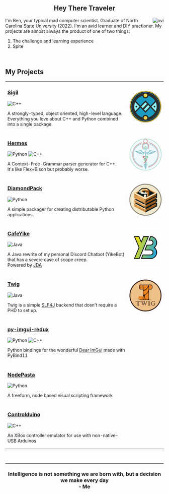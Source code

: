 <div align="center">
    <h2>Hey There Traveler</h2>
</div>

<img src="https://github-readme-stats.vercel.app/api/top-langs?username=alagyn&show_icons=true&locale=en&layout=compact&theme=dark" alt="ovi" align="right"/>

I'm Ben, your typical mad computer scientist. Graduate of North Carolina State
University (2022). I'm an avid learner and DIY practioner. My projects are almost
always the product of one of two things:
1) The challenge and learning experience
2) Spite


<br>

<h2>My Projects</h2>

<table>

<tr>
<td>
    
### [Sigil](https://github.com/alagyn/Sigil)

![C++](https://img.shields.io/badge/c++-%2300599C.svg?style=for-the-badge&logo=c%2B%2B&logoColor=white)

A strongly-typed, object oriented, high-level language.  
Everything you love about C++ and Python combined into a single package.

</td>
<td>
    <img src="images/SigilMk7-512.png" width="200" align="center"/>
</td>
</tr>
<tr>
<td>
    
### [Hermes](https://github.com/alagyn/Hermes)

![Python](https://img.shields.io/badge/python-3670A0?style=for-the-badge&logo=python&logoColor=ffdd54)
![C++](https://img.shields.io/badge/c++-%2300599C.svg?style=for-the-badge&logo=c%2B%2B&logoColor=white)

A Context-Free-Grammar parser generator for C++.  
It's like Flex+Bison but probably worse.
</td>
<td>
    <img src="images/hermes-logo-256.png" width="200" align="center"/>
    </td>
</tr>

<tr>
<td>

### [DiamondPack](https://github.com/alagyn/DiamondPack)
![Python](https://img.shields.io/badge/python-3670A0?style=for-the-badge&logo=python&logoColor=ffdd54)

A simple packager for creating distributable Python applications.

</td>
<td>
<img src="images/diamondPack.png" width="200" align="right"> 
</td>
</tr>

<tr>
<td>
    
### [CafeYike](https://github.com/alagyn/CafeYike)

![Java](https://img.shields.io/badge/java-%23ED8B00.svg?style=for-the-badge&logo=openjdk&logoColor=white)

A Java rewrite of my personal Discord Chatbot (YikeBot) that has a severe case of scope creep.  
Powered by [JDA](https://github.com/discord-jda/JDA)

</td>
<td>
<img src="images/YikeBotLogoMk2.png" width="200" align="center"/>
</td>
</tr>

<tr>
<td>

### [Twig](https://github.com/alagyn/Twig)

![Java](https://img.shields.io/badge/java-%23ED8B00.svg?style=for-the-badge&logo=openjdk&logoColor=white)

Twig is a simple [SLF4J](https://www.slf4j.org/) backend that dosn't require a PHD to set up.  
</td>
<td><img src="images/TwigLogo.png" width="200" align="center"></td>
</tr>



<tr>
<td>

### [py-imgui-redux](https://github.com/alagyn/PyImGui-Redux)

![Python](https://img.shields.io/badge/python-3670A0?style=for-the-badge&logo=python&logoColor=ffdd54)
![C++](https://img.shields.io/badge/c++-%2300599C.svg?style=for-the-badge&logo=c%2B%2B&logoColor=white)

Python bindings for the wonderful [Dear ImGui](https://github.com/ocornut/imgui) made with PyBind11
</td>
<td></td>
</tr>

<tr>
<td>

### [NodePasta](https://github.com/alagyn/NodePasta)

![Python](https://img.shields.io/badge/python-3670A0?style=for-the-badge&logo=python&logoColor=ffdd54)

A freeform, node based visual scripting framework
</td>
<td></td>
</tr>
<tr>
<td>
    
### [Controlduino](https://github.com/alagyn/Controlduino)

![C++](https://img.shields.io/badge/c++-%2300599C.svg?style=for-the-badge&logo=c%2B%2B&logoColor=white)

An XBox controller emulator for use with non-native-USB Arduinos
</td>
<td></td>
</tr>
</table>
<br/>

---

<div align="center">
    <h3>
    Intelligence is not something we are born with, but a decision we make every day
        <br/>
        - Me
    </h3>
</div>
